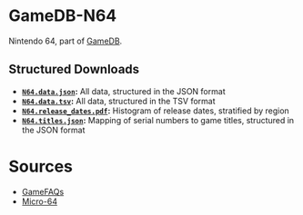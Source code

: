 # GameDB-N64
Nintendo 64, part of [GameDB](https://github.com/niemasd/GameDB).

## Structured Downloads
* **[`N64.data.json`](https://github.com/niemasd/GameDB-N64/releases/latest/download/N64.data.json):** All data, structured in the JSON format
* **[`N64.data.tsv`](https://github.com/niemasd/GameDB-N64/releases/latest/download/N64.data.tsv):** All data, structured in the TSV format
* **[`N64.release_dates.pdf`](https://github.com/niemasd/GameDB-N64/releases/latest/download/N64.release_dates.pdf):** Histogram of release dates, stratified by region
* **[`N64.titles.json`](https://github.com/niemasd/GameDB-N64/releases/latest/download/N64.titles.json):** Mapping of serial numbers to game titles, structured in the JSON format

# Sources
* [GameFAQs](https://gamefaqs.gamespot.com/)
* [Micro-64](http://micro-64.com/database/masterlist.shtml)
